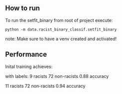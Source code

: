 ## How to run

To run the setfit_binary from root of project execute:

```
python -m data.racist_binary_classif.setfit_binary
```

note:
Make sure to have a venv created and activated!

## Performance

Inital training achieves:

with labels:
9 racists
72 non-racists
0.88 accuracy

11 racists
72 non-racists
0.94 accuracy
